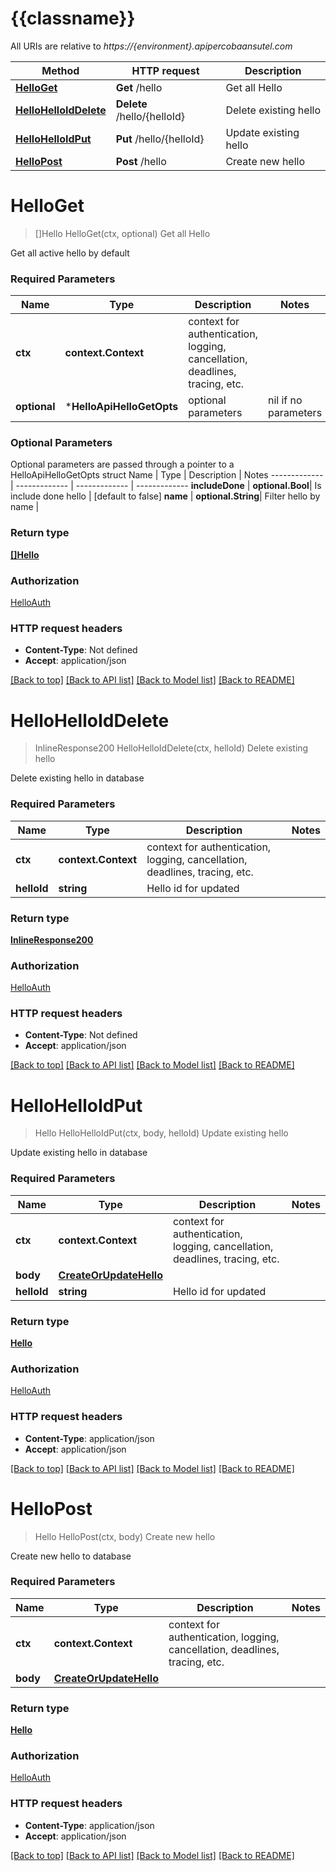 # {{classname}}

All URIs are relative to *https://{environment}.apipercobaansutel.com*

Method | HTTP request | Description
------------- | ------------- | -------------
[**HelloGet**](HelloApi.md#HelloGet) | **Get** /hello | Get all Hello
[**HelloHelloIdDelete**](HelloApi.md#HelloHelloIdDelete) | **Delete** /hello/{helloId} | Delete existing hello
[**HelloHelloIdPut**](HelloApi.md#HelloHelloIdPut) | **Put** /hello/{helloId} | Update existing hello
[**HelloPost**](HelloApi.md#HelloPost) | **Post** /hello | Create new hello

# **HelloGet**
> []Hello HelloGet(ctx, optional)
Get all Hello

Get all active hello by default

### Required Parameters

Name | Type | Description  | Notes
------------- | ------------- | ------------- | -------------
 **ctx** | **context.Context** | context for authentication, logging, cancellation, deadlines, tracing, etc.
 **optional** | ***HelloApiHelloGetOpts** | optional parameters | nil if no parameters

### Optional Parameters
Optional parameters are passed through a pointer to a HelloApiHelloGetOpts struct
Name | Type | Description  | Notes
------------- | ------------- | ------------- | -------------
 **includeDone** | **optional.Bool**| Is include done hello | [default to false]
 **name** | **optional.String**| Filter hello by name | 

### Return type

[**[]Hello**](array.md)

### Authorization

[HelloAuth](../README.md#HelloAuth)

### HTTP request headers

 - **Content-Type**: Not defined
 - **Accept**: application/json

[[Back to top]](#) [[Back to API list]](../README.md#documentation-for-api-endpoints) [[Back to Model list]](../README.md#documentation-for-models) [[Back to README]](../README.md)

# **HelloHelloIdDelete**
> InlineResponse200 HelloHelloIdDelete(ctx, helloId)
Delete existing hello

Delete existing hello in database

### Required Parameters

Name | Type | Description  | Notes
------------- | ------------- | ------------- | -------------
 **ctx** | **context.Context** | context for authentication, logging, cancellation, deadlines, tracing, etc.
  **helloId** | **string**| Hello id for updated | 

### Return type

[**InlineResponse200**](inline_response_200.md)

### Authorization

[HelloAuth](../README.md#HelloAuth)

### HTTP request headers

 - **Content-Type**: Not defined
 - **Accept**: application/json

[[Back to top]](#) [[Back to API list]](../README.md#documentation-for-api-endpoints) [[Back to Model list]](../README.md#documentation-for-models) [[Back to README]](../README.md)

# **HelloHelloIdPut**
> Hello HelloHelloIdPut(ctx, body, helloId)
Update existing hello

Update existing hello in database

### Required Parameters

Name | Type | Description  | Notes
------------- | ------------- | ------------- | -------------
 **ctx** | **context.Context** | context for authentication, logging, cancellation, deadlines, tracing, etc.
  **body** | [**CreateOrUpdateHello**](CreateOrUpdateHello.md)|  | 
  **helloId** | **string**| Hello id for updated | 

### Return type

[**Hello**](Hello.md)

### Authorization

[HelloAuth](../README.md#HelloAuth)

### HTTP request headers

 - **Content-Type**: application/json
 - **Accept**: application/json

[[Back to top]](#) [[Back to API list]](../README.md#documentation-for-api-endpoints) [[Back to Model list]](../README.md#documentation-for-models) [[Back to README]](../README.md)

# **HelloPost**
> Hello HelloPost(ctx, body)
Create new hello

Create new hello to database

### Required Parameters

Name | Type | Description  | Notes
------------- | ------------- | ------------- | -------------
 **ctx** | **context.Context** | context for authentication, logging, cancellation, deadlines, tracing, etc.
  **body** | [**CreateOrUpdateHello**](CreateOrUpdateHello.md)|  | 

### Return type

[**Hello**](Hello.md)

### Authorization

[HelloAuth](../README.md#HelloAuth)

### HTTP request headers

 - **Content-Type**: application/json
 - **Accept**: application/json

[[Back to top]](#) [[Back to API list]](../README.md#documentation-for-api-endpoints) [[Back to Model list]](../README.md#documentation-for-models) [[Back to README]](../README.md)

